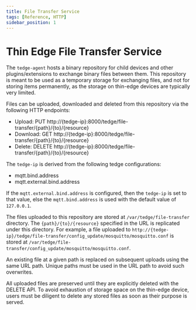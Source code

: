 ```yaml
---
title: File Transfer Service
tags: [Reference, HTTP]
sidebar_position: 1
---
```


# Thin Edge File Transfer Service

The `tedge-agent` hosts a binary repository for child devices and other plugins/extensions to exchange binary files between them.
This repository is meant to be used as a temporary storage for exchanging files, and not for storing items permanently,
as the storage on thin-edge devices are typically very limited.

Files can be uploaded, downloaded and deleted from this repository via the following HTTP endpoints:

* Upload: PUT http://{tedge-ip}:8000/tedge/file-transfer/{path}/{to}/{resource}
* Download: GET http://{tedge-ip}:8000/tedge/file-transfer/{path}/{to}/{resource}
* Delete: DELETE http://{tedge-ip}:8000/tedge/file-transfer/{path}/{to}/{resource}

The `tedge-ip` is derived from the following tedge configurations:

* mqtt.bind.address
* mqtt.external.bind.address

If the `mqtt.external.bind.address` is configured, then the `tedge-ip` is set to that value,
else the `mqtt.bind.address` is used with the default value of `127.0.0.1`.

The files uploaded to this repository are stored at `/var/tedge/file-transfer` directory.
The `{path}/{to}/{resource}` specified in the URL is replicated under this directory.
For example, a file uploaded to `http://{tedge-ip}/tedge/file-transfer/config_update/mosquitto/mosquitto.conf`
is stored at `/var/tedge/file-transfer/config_update/mosquitto/mosquitto.conf`.

An existing file at a given path is replaced on subsequent uploads using the same URL path.
Unique paths must be used in the URL path to avoid such overwrites.

All uploaded files are preserved until they are explicitly deleted with the DELETE API.
To avoid exhaustion of storage space on the thin-edge device,
users must be diligent to delete any stored files as soon as their purpose is served.
